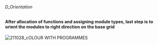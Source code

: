 ###### D_Orientation
#### After allocation of functions and assigning module types, last step is to orient the modules to right direction on the base grid

![211028_cOLOUR WITH PROGRAMMES](https://user-images.githubusercontent.com/92442677/139908668-f301f738-da44-4823-9488-6c1b3882512c.png)
